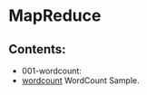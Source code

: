 MapReduce
==============================================

Contents:
---------------

* 001-wordcount:
 * [wordcount](./001_wordcount) WordCount Sample.


